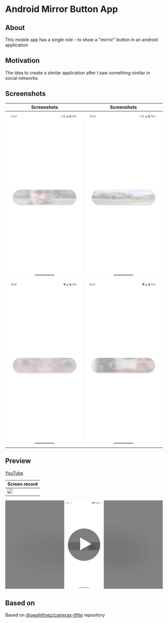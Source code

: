 # Android Mirror Button App

## About

This mobile app has a single role - to show a "mirror" button in an android application

## Motivation

The idea to create a similar application after I saw something similar in social networks

## Screenshots
| Screenshots                                                                                              | Screenshots                                                                                              |
|----------------------------------------------------------------------------------------------------------|----------------------------------------------------------------------------------------------------------|
| ![](https://raw.githubusercontent.com/andybeardness/Mirror-Button-Android/release/screenshots/pic_1.png) | ![](https://raw.githubusercontent.com/andybeardness/Mirror-Button-Android/release/screenshots/pic_2.png) |
| ![](https://raw.githubusercontent.com/andybeardness/Mirror-Button-Android/release/screenshots/pic_3.png) | ![](https://raw.githubusercontent.com/andybeardness/Mirror-Button-Android/release/screenshots/pic_4.png) |

## Preview

[YouTube](https://www.youtube.com/shorts/vcDtZ75JJJo)

| Screen record |
| - |
| <img src="https://raw.githubusercontent.com/andybeardness/Mirror-Button-Android/release/screenshots/rec.gif" width="250"> |

[![](https://raw.githubusercontent.com/andybeardness/Mirror-Button-Android/release/screenshots/yt.jpg)](https://www.youtube.com/shorts/vcDtZ75JJJo)

## Based on

Based on [@owahltinez/camerax-tflite](https://github.com/owahltinez/camerax-tflite) repository

